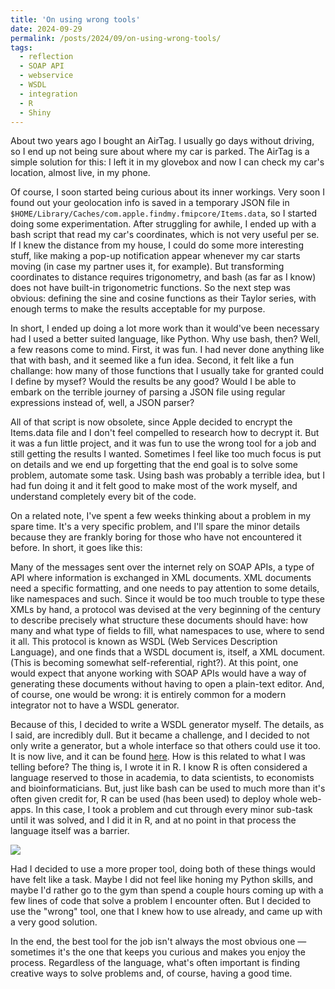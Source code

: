 ```yaml
---
title: 'On using wrong tools'
date: 2024-09-29
permalink: /posts/2024/09/on-using-wrong-tools/
tags:
  - reflection
  - SOAP API
  - webservice
  - WSDL
  - integration
  - R
  - Shiny
---
```


About two years ago I bought an AirTag. I usually go days without driving, so I end up not being sure about where my car is parked. The AirTag is a simple solution for this: I left it in my glovebox and now I can check my car's location, almost live, in my phone.

Of course, I soon started being curious about its inner workings. Very soon I found out your geolocation info is saved in a temporary JSON file in `$HOME/Library/Caches/com.apple.findmy.fmipcore/Items.data`, so I started doing some experimentation. After struggling for awhile, I ended up with a bash script that read my car's coordinates, which is not very useful per se. If I knew the distance from my house, I could do some more interesting stuff, like making a pop-up notification appear whenever my car starts moving (in case my partner uses it, for example). But transforming coordinates to distance requires trigonometry, and bash (as far as I know) does not have built-in trigonometric functions. So the next step was obvious: defining the sine and cosine functions as their Taylor series, with enough terms to make the results acceptable for my purpose.

In short, I ended up doing a lot more work than it would've been necessary had I used a better suited language, like Python. Why use bash, then? Well, a few reasons come to mind. First, it was fun. I had never done anything like that with bash, and it seemed like a fun idea. Second, it felt like a fun challange: how many of those functions that I usually take for granted could I define by mysef? Would the results be any good? Would I be able to embark on the terrible journey of parsing a JSON file using regular expressions instead of, well, a JSON parser?

All of that script is now obsolete, since Apple decided to encrypt the Items.data file and I don't feel compelled to research how to decrypt it. But it was a fun little project, and it was fun to use the wrong tool for a job and still getting the results I wanted. Sometimes I feel like too much focus is put on details and we end up forgetting that the end goal is to solve some problem, automate some task. Using bash was probably a terrible idea, but I had fun doing it and it felt good to make most of the work myself, and understand completely every bit of the code.

On a related note, I've spent a few weeks thinking about a problem in my spare time. It's a very specific problem, and I'll spare the minor details because they are frankly boring for those who have not encountered it before. In short, it goes like this:

Many of the messages sent over the internet rely on SOAP APIs, a type of API where information is exchanged in XML documents. XML documents need a specific formatting, and one needs to pay attention to some details, like namespaces and such. Since it would be too much trouble to type these XMLs by hand, a protocol was devised at the very beginning of the century to describe precisely what structure these documents should have: how many and what type of fields to fill, what namespaces to use, where to send it all. This protocol is known as WSDL (Web Services Description Language), and one finds that a WSDL document is, itself, a XML document. (This is becoming somewhat self-referential, right?). At this point, one would expect that anyone working with SOAP APIs would have a way of generating these documents without having to open a plain-text editor. And, of course, one would be wrong: it is entirely common for a modern integrator not to have a WSDL generator. 

Because of this, I decided to write a WSDL generator myself. The details, as I said, are incredibly dull. But it became a challenge, and I decided to not only write a generator, but a whole interface so that others could use it too. It is now live, and it can be found [here](https://malmriv.shinyapps.io/WSDLGenerator/). How is this related to what I was telling before? The thing is, I wrote it in R. I know R is often considered a language reserved to those in academia, to data scientists, to economists and bioinformaticians. But, just like bash can be used to much more than it's often given credit for, R can be used (has been used) to deploy whole web-apps. In this case, I took a problem and cut through every minor sub-task until it was solved, and I did it in R, and at no point in that process the language itself was a barrier.

![](https://github.com/malmriv/malmriv.github.io/blob/master/_posts/images/wsdl-generator.png?raw=true)

Had I decided to use a more proper tool, doing both of these things would have felt like a task. Maybe I did not feel like honing my Python skills, and maybe I'd rather go to the gym than spend a couple hours coming up with a few lines of code that solve a problem I encounter often. But I decided to use the "wrong" tool, one that I knew how to use already, and came up with a very good solution.

In the end, the best tool for the job isn't always the most obvious one —sometimes it's the one that keeps you curious and makes you enjoy the process.  Regardless of the language, what's often important is finding creative ways to solve problems and, of course, having a good time.

